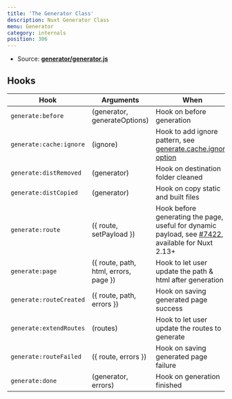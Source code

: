 ```yaml
---
title: 'The Generator Class'
description: Nuxt Generator Class
menu: Generator
category: internals
position: 306
---
```


- Source: **[generator/generator.js](https://github.com/nuxt/nuxt.js/blob/dev/packages/generator/src/generator.js)**

## Hooks

| Hook | Arguments | When |
| --- | --- | --- |
| `generate:before` | (generator, generateOptions) | Hook on before generation |
| `generate:cache:ignore` | (ignore) | Hook to add ignore pattern, see [generate.cache.ignore option](/guides/configuration-glossary/configuration-generate#cache) |
| `generate:distRemoved` | (generator) | Hook on destination folder cleaned |
| `generate:distCopied` | (generator) | Hook on copy static and built files |
| `generate:route` | ({ route, setPayload }) | Hook before generating the page, useful for dynamic payload, see [#7422](https://github.com/nuxt/nuxt.js/pull/7422), available for Nuxt 2.13+ |
| `generate:page` | ({ route, path, html, errors, page }) | Hook to let user update the path & html after generation |
| `generate:routeCreated` | ({ route, path, errors }) | Hook on saving generated page success |
| `generate:extendRoutes` | (routes) | Hook to let user update the routes to generate |
| `generate:routeFailed` | ({ route, errors }) | Hook on saving generated page failure |
| `generate:done` | (generator, errors) | Hook on generation finished |
